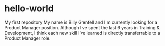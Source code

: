# hello-world
My first repository
My name is Billy Grenfell and I'm currently looking for a Product Manager position. Although I've spent the last 6 years in Training & Development, I think each new skill I've learned is directly transferrable to a Product Manager role.
